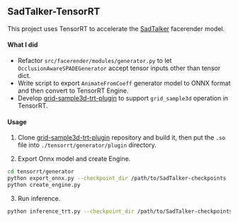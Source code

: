 ## SadTalker-TensorRT

This project uses TensorRT to accelerate the [SadTalker](https://github.com/OpenTalker/SadTalker) facerender model.

#### What I did

- Refactor `src/facerender/modules/generator.py` to let `OcclusionAwareSPADEGenerator` accept tensor inputs other than tensor dict.
- Write script to export `AnimateFromCoeff` generator model to ONNX format and then convert to TensorRT Engine.
- Develop [grid-sample3d-trt-plugin](https://github.com/SeanWangJS/grid-sample3d-trt-plugin) to support `grid_sample3d` operation in TensorRT.


#### Usage

1. Clone [grid-sample3d-trt-plugin](https://github.com/SeanWangJS/grid-sample3d-trt-plugin) repository and build it, then put the `.so` file into `./tensorrt/generator/plugin` directory.

2. Export Onnx model and create Engine.

```bash
cd tensorrt/generator
python export_onnx.py --checkpoint_dir /path/to/SadTalker-checkpoints
python create_engine.py
```

3. Run inference.

```bash
python inference_trt.py --checkpoint_dir /path/to/SadTalker-checkpoints
```